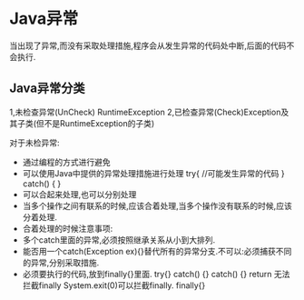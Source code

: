 Java异常
========
当出现了异常,而没有采取处理措施,程序会从发生异常的代码处中断,后面的代码不会执行.

Java异常分类
----------
1,未检查异常(UnCheck) RuntimeException
2,已检查异常(Check)Exception及其子类(但不是RuntimeException的子类)


对于未检异常:
* 通过编程的方式进行避免
* 可以使用Java中提供的异常处理措施进行处理
		try{
			//可能发生异常的代码
		   }
		catch()
		{
		}
* 可以合起来处理,也可以分别处理
* 当多个操作之间有联系的时候,应该合着处理,当多个操作没有联系的时候,应该分着处理.
* 合着处理的时候注意事项:
* 多个catch里面的异常,必须按照继承关系从小到大排列.
* 能否用一个catch(Exception ex){}替代所有的异常分支.不可以:必须捕获不同的异常,分别采取措施.
* 必须要执行的代码,放到finally{}里面.
		try{}
		catch() {}
		catch() {}  	return 无法拦截finally System.exit(0)可以拦截finally.
		finally{}
